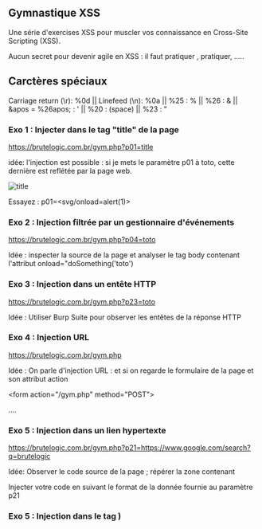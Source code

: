 ## Gymnastique XSS

Une série d'exercises XSS pour muscler vos connaissance en Cross-Site Scripting (XSS).

Aucun secret pour devenir agile en XSS : il faut pratiquer , pratiquer, .....

## Carctères spéciaux

Carriage return (\r): %0d || Linefeed (\n): %0a || %25 : % || %26 : & || &apos = %26apos; : ' ||
%20 : (space) || %23 : "

### Exo 1 : Injecter dans le tag "title" de la page

https://brutelogic.com.br/gym.php?p01=title

idée: l'injection est possible : si je mets le paramètre p01 à toto, cette dernière est reflétée par la page web.


![title](https://github.com/aabda2000/sti3a-security/assets/38082725/d44e7975-45e9-40b6-8888-f1a185d93660)


Essayez : p01=</title><svg/onload=alert(1)>

### Exo 2 : Injection filtrée par un gestionnaire d'événements

https://brutelogic.com.br/gym.php?p04=toto

Idée : inspecter la source de la page et analyser le tag body contenant l'attribut onload="doSomething('toto')

### Exo 3 : Injection dans un entête HTTP

https://brutelogic.com.br/gym.php?p23=toto
  
Idée : Utiliser Burp Suite pour observer les entêtes de la réponse HTTP

### Exo 4 : Injection URL 

https://brutelogic.com.br/gym.php

Idée : On parle d'injection URL : et si on regarde le formulaire de la page et son attribut action 

&lt;form action="/gym.php" method="POST"&gt;
  
....

### Exo 5 : Injection dans un lien hypertexte 

https://brutelogic.com.br/gym.php?p21=https://www.google.com/search?q=brutelogic

Idée: Observer le code source de la page ; répérer la zone contenant
<script src="/file.js"></script>

<a href="https://www.google.com/search?q=brutelogic"><div id="k"></div></a>

Injecter votre code en suivant le format de la donnée fournie au paramètre p21

### Exo 5 : Injection dans le tag <script>
  
https://brutelogic.com.br/gym.php?p12=bbbbbbbbbbbbbbbb

Idée: cherchez la chaîne bbbbbbbbbbbbbbbbb dans le code source de la page.fermer le tage script (</script>)
